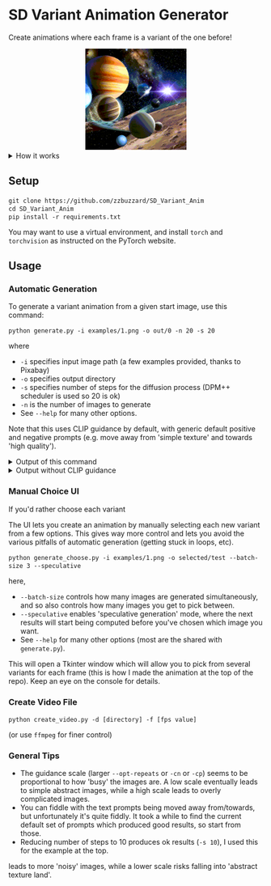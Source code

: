 # SD Variant Animation Generator
Create animations where each frame is a variant of the one before!
<div style="text-align:center">
    <img src="assets/big_example.gif" width=200>
</div>

<details>
<summary>How it works</summary>
Justin Pinkey finetuned Stable Diffusion v1.4 on CLIP image embeddings, rather than
text embeddings, to create an image variant generating model.
The model is on HuggingFace [here](https://huggingface.co/lambdalabs/sd-image-variations-diffusers).

You can _almost_ create an interesting animation by repeatedly generating image variants of the previous
image (see 'output without CLIP guidance' below). So this repo adds in a guidance step between
generations, where the image embedding is shifted slightly to increase the similarity to several 'positive' prompts,
and likewise reduce its similarity to negative prompts.
</details>

## Setup
```
git clone https://github.com/zzbuzzard/SD_Variant_Anim
cd SD_Variant_Anim
pip install -r requirements.txt
```
You may want to use a virtual environment, and install `torch` and `torchvision` as 
instructed on the PyTorch website.

## Usage
### Automatic Generation
To generate a variant animation from a given start image, use this command:
```
python generate.py -i examples/1.png -o out/0 -n 20 -s 20
```
where
 - `-i` specifies input image path (a few examples provided, thanks to Pixabay)
 - `-o` specifies output directory
 - `-s` specifies number of steps for the diffusion process (DPM++ scheduler is used so 20 is ok)
 - `-n` is the number of images to generate
 - See `--help` for many other options.

Note that this uses CLIP guidance by default, with generic default positive and
negative prompts (e.g. move away from 'simple texture' and towards 'high quality').


<details> <summary>Output of this command</summary>
<div style="text-align:center">
    <img src="assets/guidance.gif" width="30%">
</div>
</details>

<details> <summary>Output without CLIP guidance</summary>
CLIP guidance may be disabled by setting `--opt-repeats` to 0, or setting both `--clip-positive-scale` and `--clip-negative-scale` to 0.
However, for some reason, the image variant model seems to consistently drop information from one image to the next
without guidance - the images get increasingly simple, until you end up stuck in 'abstract texture' land.

Here is the same animation as above but without CLIP guidance:

```
python generate.py -i examples/1.png -o out/no_guidance -n 20 --opt-repeats 0
```

<div style="text-align:center">
    <img src="assets/no_guidance.gif" width="30%">
</div>

</details>


### Manual Choice UI
If you'd rather choose each variant

The UI lets you create an animation by manually selecting each new variant from a few options.
This gives way more control and lets you avoid the various pitfalls of automatic generation (getting stuck in loops, etc).

```
python generate_choose.py -i examples/1.png -o selected/test --batch-size 3 --speculative
```
here,
 - `--batch-size` controls how many images are generated simultaneously, and so also controls how many images you get to pick between.
 - `--speculative` enables 'speculative generation' mode, where the next results will start being computed before you've
chosen which image you want.
 - See `--help` for many other options (most are the shared with `generate.py`).

This will open a Tkinter window which will allow you to pick from several variants for each frame
(this is how I made the animation at the top of the repo). Keep an eye on the console for details.


### Create Video File
```
python create_video.py -d [directory] -f [fps value]
```
(or use `ffmpeg` for finer control)


### General Tips
 - The guidance scale (larger `--opt-repeats` or `-cn` or `-cp`) seems to be proportional to how 'busy' the images are.
A low scale eventually leads to simple abstract images, while a high scale leads to overly complicated images.
 - You can fiddle with the text prompts being moved away from/towards, but unfortunately it's quite fiddly. It took
a while to find the current default set of prompts which produced good results, so start from those.
 - Reducing number of steps to 10 produces ok results (`-s 10`), I used this for the example at the top.

leads to more 'noisy' images, while a lower scale risks falling into 'abstract texture land'.
